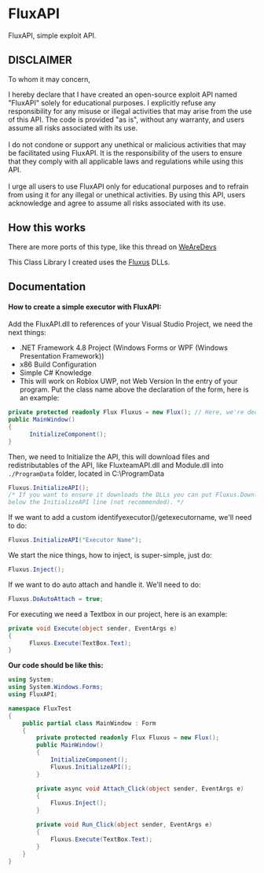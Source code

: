 # FluxAPI
FluxAPI, simple exploit API.

## DISCLAIMER
To whom it may concern,

I hereby declare that I have created an open-source exploit API named "FluxAPI" solely for educational purposes. I explicitly refuse any responsibility for any misuse or illegal activities that may arise from the use of this API. The code is provided "as is", without any warranty, and users assume all risks associated with its use.
<br><br>
I do not condone or support any unethical or malicious activities that may be facilitated using FluxAPI. It is the responsibility of the users to ensure that they comply with all applicable laws and regulations while using this API.
<br><br>
I urge all users to use FluxAPI only for educational purposes and to refrain from using it for any illegal or unethical activities. By using this API, users acknowledge and agree to assume all risks associated with its use.

## How this works
There are more ports of this type, like this thread on [WeAreDevs](https://forum.wearedevs.net/t/34077)

This Class Library I created uses the [Fluxus](https://fluxteam.net) DLLs.

## Documentation
#### How to create a simple executor with FluxAPI:
Add the FluxAPI.dll to references of your Visual Studio Project, we need the next things:
- .NET Framework 4.8 Project (Windows Forms or WPF (Windows Presentation Framework))
- x86 Build Configuration
- Simple C# Knowledge<br>
- This will work on Roblox UWP, not Web Version
In the entry of your program. Put the class name above the declaration of the form, here is an example: 
```csharp
private protected readonly Flux Fluxus = new Flux(); // Here, we're declaring the API.
public MainWindow()
{
      InitializeComponent(); 
}
```

Then, we need to Initialize the API, this will download files and redistributables of the API, like FluxteamAPI.dll and Module.dll into `./ProgramData` folder, located in C:\ProgramData
```csharp
Fluxus.InitializeAPI();
/* If you want to ensure it downloads the DLLs you can put Fluxus.DownloadDLLs();
below the InitializeAPI line (not recommended). */
```
If we want to add a custom identifyexecutor()/getexecutorname, we'll need to do:
```csharp
Fluxus.InitializeAPI("Executor Name");
```

We start the nice things, how to inject, is super-simple, just do: 
```csharp
Fluxus.Inject();
```

If we want to do auto attach and handle it. We'll need to do:
```csharp
Fluxus.DoAutoAttach = true;
```

For executing we need a Textbox in our project, here is an example:

```csharp
private void Execute(object sender, EventArgs e)
{
      Fluxus.Execute(TextBox.Text);
}
```

**Our code should be like this:**
```csharp
using System;
using System.Windows.Forms;
using FluxAPI;

namespace FluxTest
{
    public partial class MainWindow : Form
    {
        private protected readonly Flux Fluxus = new Flux();
        public MainWindow()
        {
            InitializeComponent(); 
            Fluxus.InitializeAPI();
        }

        private async void Attach_Click(object sender, EventArgs e)
        {
            Fluxus.Inject();
        }

        private void Run_Click(object sender, EventArgs e)
        {
            Fluxus.Execute(TextBox.Text);
        }
    }
}
 
```